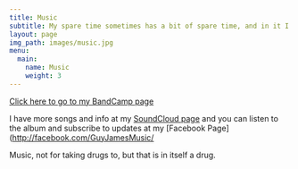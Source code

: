 ```yaml
---
title: Music
subtitle: My spare time sometimes has a bit of spare time, and in it I have made music.
layout: page
img_path: images/music.jpg
menu:
  main:
    name: Music
    weight: 3
---
```

[Click here to go to my BandCamp page](http://music.guyjames.com/album/guy-james)

I have more songs and info at my [SoundCloud page](http://soundcloud.com/guy_james) and you can listen to the album and subscribe to updates at my [Facebook Page](http://facebook.com/GuyJamesMusic/

Music, not for taking drugs to, but that is in itself a drug.
